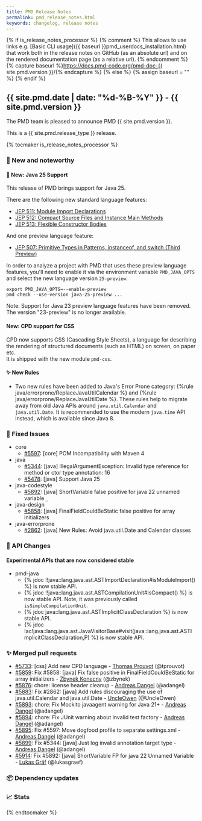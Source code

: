 ```yaml
---
title: PMD Release Notes
permalink: pmd_release_notes.html
keywords: changelog, release notes
---
```


{% if is_release_notes_processor %}
{% comment %}
This allows to use links e.g. [Basic CLI usage]({{ baseurl }}pmd_userdocs_installation.html) that work both
in the release notes on GitHub (as an absolute url) and on the rendered documentation page (as a relative url).
{% endcomment %}
{% capture baseurl %}https://docs.pmd-code.org/pmd-doc-{{ site.pmd.version }}/{% endcapture %}
{% else %}
{% assign baseurl = "" %}
{% endif %}

## {{ site.pmd.date | date: "%d-%B-%Y" }} - {{ site.pmd.version }}

The PMD team is pleased to announce PMD {{ site.pmd.version }}.

This is a {{ site.pmd.release_type }} release.

{% tocmaker is_release_notes_processor %}

### 🚀 New and noteworthy

#### 🚀 New: Java 25 Support
This release of PMD brings support for Java 25.

There are the following new standard language features:
* [JEP 511: Module Import Declarations](https://openjdk.org/jeps/511)
* [JEP 512: Compact Source Files and Instance Main Methods](https://openjdk.org/jeps/512)
* [JEP 513: Flexible Constructor Bodies](https://openjdk.org/jeps/513)

And one preview language feature:
* [JEP 507: Primitive Types in Patterns, instanceof, and switch (Third Preview)](https://openjdk.org/jeps/507)

In order to analyze a project with PMD that uses these preview language features,
you'll need to enable it via the environment variable `PMD_JAVA_OPTS` and select the new language
version `25-preview`:

    export PMD_JAVA_OPTS=--enable-preview
    pmd check --use-version java-25-preview ...

Note: Support for Java 23 preview language features have been removed. The version "23-preview"
is no longer available.

#### New: CPD support for CSS
CPD now supports CSS (Cascading Style Sheets), a language for describing the rendering of structured
documents (such as HTML) on screen, on paper etc.  
It is shipped with the new module `pmd-css`.

#### ✨ New Rules
* Two new rules have been added to Java's Error Prone category: {%rule java/errorprone/ReplaceJavaUtilCalendar %}
  and {%rule java/errorprone/ReplaceJavaUtilDate %}. These rules help to migrate away from old Java APIs around
  `java.util.Calendar` and `java.util.Date`. It is recommended to use the modern `java.time` API instead, which
  is available since Java 8.

### 🐛 Fixed Issues
* core
  * [#5597](https://github.com/pmd/pmd/issues/5597): \[core] POM Incompatibility with Maven 4
* java
  * [#5344](https://github.com/pmd/pmd/issues/5344): \[java] IllegalArgumentException: Invalid type reference for method or ctor type annotation: 16
  * [#5478](https://github.com/pmd/pmd/issues/5478): \[java] Support Java 25
* java-codestyle
  * [#5892](https://github.com/pmd/pmd/issues/5892): \[java] ShortVariable false positive for java 22 unnamed variable `_`
* java-design
  * [#5858](https://github.com/pmd/pmd/issues/5858): \[java] FinalFieldCouldBeStatic false positive for array initializers
* java-errorprone
  * [#2862](https://github.com/pmd/pmd/issues/2862): \[java] New Rules: Avoid java.util.Date and Calendar classes

### 🚨 API Changes

#### Experimental APIs that are now considered stable
* pmd-java
  * {% jdoc !!java::lang.java.ast.ASTImportDeclaration#isModuleImport() %} is now stable API.
  * {% jdoc !!java::lang.java.ast.ASTCompilationUnit#isCompact() %} is now stable API. Note, it was previously
    called `isSimpleCompilationUnit`.
  * {% jdoc java::lang.java.ast.ASTImplicitClassDeclaration %} is now stable API.
  * {% jdoc !ac!java::lang.java.ast.JavaVisitorBase#visit(java::lang.java.ast.ASTImplicitClassDeclaration,P) %} is now
    stable API.

### ✨ Merged pull requests
<!-- content will be automatically generated, see /do-release.sh -->
* [#5733](https://github.com/pmd/pmd/pull/5733): \[css] Add new CPD language - [Thomas Prouvot](https://github.com/tprouvot) (@tprouvot)
* [#5859](https://github.com/pmd/pmd/pull/5859): Fix #5858: \[java] Fix false positive in FinalFieldCouldBeStatic for array initializers - [Zbynek Konecny](https://github.com/zbynek) (@zbynek)
* [#5876](https://github.com/pmd/pmd/pull/5876): chore: license header cleanup - [Andreas Dangel](https://github.com/adangel) (@adangel)
* [#5883](https://github.com/pmd/pmd/pull/5883): Fix #2862: \[java] Add rules discouraging the use of java.util.Calendar and java.util.Date - [UncleOwen](https://github.com/UncleOwen) (@UncleOwen)
* [#5893](https://github.com/pmd/pmd/pull/5893): chore: Fix Mockito javaagent warning for Java 21+ - [Andreas Dangel](https://github.com/adangel) (@adangel)
* [#5894](https://github.com/pmd/pmd/pull/5894): chore: Fix JUnit warning about invalid test factory - [Andreas Dangel](https://github.com/adangel) (@adangel)
* [#5895](https://github.com/pmd/pmd/pull/5895): Fix #5597: Move dogfood profile to separate settings.xml - [Andreas Dangel](https://github.com/adangel) (@adangel)
* [#5899](https://github.com/pmd/pmd/pull/5899): Fix #5344: \[java] Just log invalid annotation target type - [Andreas Dangel](https://github.com/adangel) (@adangel)
* [#5914](https://github.com/pmd/pmd/pull/5914): Fix #5892: \[java] ShortVariable FP for java 22 Unnamed Variable - [Lukas Gräf](https://github.com/lukasgraef) (@lukasgraef)

### 📦 Dependency updates
<!-- content will be automatically generated, see /do-release.sh -->

### 📈 Stats
<!-- content will be automatically generated, see /do-release.sh -->

{% endtocmaker %}

